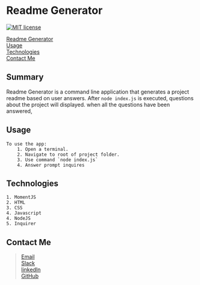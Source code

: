 # Readme Generator
[![MIT license](https://img.shields.io/badge/License-MIT-blue.svg)](https://lbesson.mit-license.org/)<br>

  [Readme Generator](Readme-Generator)<br>
  [Usage](Usage)<br>
  [Technologies](Technologies)<br>
  [Contact Me](Contact-Me)<br>

## Summary

Readme Generator is a command line application that generates a project readme based on user answers. After `node index.js` is executed, questions about the project will displayed. when all the questions have been answered, 

## Usage

```
To use the app:
	1. Open a terminal.
	2. Navigate to root of project folder.
	3. Use command `node index.js`
	4. Answer prompt inquires
```

## Technologies

```
1. MomentJS
2. HTML
3. CSS
4. Javascript
4. NodeJS
5. Inquirer
```

## Contact Me

> [Email](www.yahoo.com)<br>
> [Slack](www.slack.com)<br>
> [linkedIn](www.linkedin.com)<br>
> [GitHub](www.github.com)<br>
